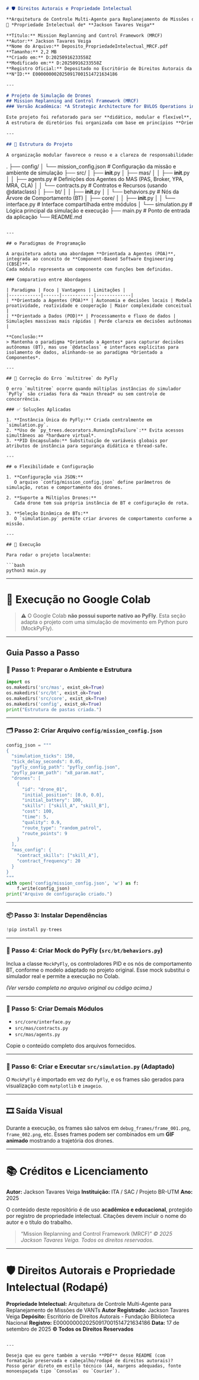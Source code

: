 ```markdown
# 🛡️ Direitos Autorais e Propriedade Intelectual

**Arquitetura de Controle Multi-Agente para Replanejamento de Missões de VANTs (MRCF)**  
📄 *Propriedade Intelectual de* **Jackson Tavares Veiga**

**Título:** Mission Replanning and Control Framework (MRCF)  
**Autor:** Jackson Tavares Veiga  
**Nome do Arquivo:** Deposito_PropriedadeIntelectual_MRCF.pdf  
**Tamanho:** 2,2 MB  
**Criado em:** D:20250916233558Z  
**Modificado em:** D:20250916233558Z  
**Registro Oficial:** Depositado no Escritório de Direitos Autorais da Fundação Biblioteca Nacional  
**N°ID:** E0000000020250917001514721634186

---

# Projeto de Simulação de Drones  
## Mission Replanning and Control Framework (MRCF)
### Versão Acadêmica: *A Strategic Architecture for BVLOS Operations in UTM Environments*

Este projeto foi refatorado para ser **didático, modular e flexível**, facilitando a compreensão, manutenção e expansão por parte de alunos e pesquisadores.  
A estrutura de diretórios foi organizada com base em princípios **Orientados a Componentes**, permitindo o acoplamento controlado entre módulos e a futura integração com ambientes de simulação UTM.

---

## 🧭 Estrutura do Projeto

A organização modular favorece o reuso e a clareza de responsabilidades entre componentes.

```

.
├── config/
│   └── mission_config.json   # Configuração da missão e ambiente de simulação
├── src/
│   ├── **init**.py
│   ├── mas/
│   │   ├── **init**.py
│   │   ├── agents.py         # Definições dos Agentes do MAS (PAS, Broker, YPA, MRA, CLA)
│   │   └── contracts.py      # Contratos e Recursos (usando @dataclass)
│   ├── bt/
│   │   ├── **init**.py
│   │   └── behaviors.py      # Nós da Árvore de Comportamento (BT)
│   ├── core/
│   │   ├── **init**.py
│   │   └── interface.py      # Interface compartilhada entre módulos
│   └── simulation.py         # Lógica principal da simulação e execução
├── main.py                   # Ponto de entrada da aplicação
└── README.md

````

---

## ⚙️ Paradigmas de Programação

A arquitetura adota uma abordagem **Orientada a Agentes (POA)**, integrada ao conceito de **Component-Based Software Engineering (CBSE)**.  
Cada módulo representa um componente com funções bem definidas.

### Comparativo entre Abordagens

| Paradigma | Foco | Vantagens | Limitações |
|------------|------|------------|-------------|
| **Orientado a Agentes (POA)** | Autonomia e decisões locais | Modela proatividade, reatividade e cooperação | Maior complexidade conceitual |
| **Orientado a Dados (POD)** | Processamento e fluxo de dados | Simulações massivas mais rápidas | Perde clareza em decisões autônomas |

**Conclusão:**  
> Mantenha o paradigma *Orientado a Agentes* para capturar decisões autônomas (BT), mas use `@dataclass` e interfaces explícitas para isolamento de dados, alinhando-se ao paradigma *Orientado a Componentes*.

---

## 🧩 Correção do Erro `multitree` do PyFly

O erro `multitree` ocorre quando múltiplas instâncias do simulador `PyFly` são criadas fora da *main thread* ou sem controle de concorrência.

### ✅ Soluções Aplicadas

1. **Instância Única do PyFly:** Criada centralmente em `simulation.py`.  
2. **Uso de `py_trees.decorators.RunningIsFailure`:** Evita acessos simultâneos ao *hardware virtual*.  
3. **PID Encapsulado:** Substituição de variáveis globais por atributos de instância para segurança didática e thread-safe.

---

## ⚙️ Flexibilidade e Configuração

1. **Configuração via JSON:**  
   O arquivo `config/mission_config.json` define parâmetros de simulação, rotas e comportamento dos drones.

2. **Suporte a Múltiplos Drones:**  
   Cada drone tem sua própria instância de BT e configuração de rota.

3. **Seleção Dinâmica de BTs:**  
   O `simulation.py` permite criar árvores de comportamento conforme a missão.

---

## 🚀 Execução

Para rodar o projeto localmente:

```bash
python3 main.py
````

---

# 🧩 Execução no Google Colab

> ⚠️ O Google Colab **não possui suporte nativo ao PyFly**.
> Esta seção adapta o projeto com uma simulação de movimento em Python puro (MockPyFly).

---

## **Guia Passo a Passo**

### 🧱 Passo 1: Preparar o Ambiente e Estrutura

```python
import os
os.makedirs('src/mas', exist_ok=True)
os.makedirs('src/bt', exist_ok=True)
os.makedirs('src/core', exist_ok=True)
os.makedirs('config', exist_ok=True)
print("Estrutura de pastas criada.")
```

---

### 🗂️ Passo 2: Criar Arquivo `config/mission_config.json`

```python
config_json = """
{
  "simulation_ticks": 150,
  "tick_delay_seconds": 0.05,
  "pyfly_config_path": "pyfly_config.json",
  "pyfly_param_path": "x8_param.mat",
  "drones": [
    {
      "id": "drone_01",
      "initial_position": [0.0, 0.0],
      "initial_battery": 100,
      "skills": ["skill_A", "skill_B"],
      "cost": 100,
      "time": 5,
      "quality": 0.9,
      "route_type": "random_patrol",
      "route_points": 9
    }
  ],
  "mas_config": {
    "contract_skills": ["skill_A"],
    "contract_frequency": 20
  }
}
"""
with open('config/mission_config.json', 'w') as f:
    f.write(config_json)
print("Arquivo de configuração criado.")
```

---

### 📦 Passo 3: Instalar Dependências

```python
!pip install py-trees
```

---

### 🧠 Passo 4: Criar Mock do PyFly (`src/bt/behaviors.py`)

Inclua a classe `MockPyFly`, os controladores PID e os nós de comportamento BT, conforme o modelo adaptado no projeto original.
Esse mock substitui o simulador real e permite a execução no Colab.

*(Ver versão completa no arquivo original ou código acima.)*

---

### 🧩 Passo 5: Criar Demais Módulos

* `src/core/interface.py`
* `src/mas/contracts.py`
* `src/mas/agents.py`

Copie o conteúdo completo dos arquivos fornecidos.

---

### 🧮 Passo 6: Criar e Executar `src/simulation.py` (Adaptado)

O `MockPyFly` é importado em vez do `PyFly`, e os frames são gerados para visualização com `matplotlib` e `imageio`.

---

## 🎞️ Saída Visual

Durante a execução, os frames são salvos em `debug_frames/frame_001.png`, `frame_002.png`, etc.
Esses frames podem ser combinados em um **GIF animado** mostrando a trajetória dos drones.

---

# 📚 Créditos e Licenciamento

**Autor:** Jackson Tavares Veiga
**Instituição:** ITA / SAC / Projeto BR-UTM
**Ano:** 2025

O conteúdo deste repositório é de uso **acadêmico e educacional**, protegido por registro de propriedade intelectual.
Citações devem incluir o nome do autor e o título do trabalho.

> “Mission Replanning and Control Framework (MRCF)”
> *© 2025 Jackson Tavares Veiga. Todos os direitos reservados.*

---

# 🛡️ Direitos Autorais e Propriedade Intelectual (Rodapé)

**Propriedade Intelectual:** Arquitetura de Controle Multi-Agente para Replanejamento de Missões de VANTs
**Autor Registrado:** Jackson Tavares Veiga
**Depósito:** Escritório de Direitos Autorais - Fundação Biblioteca Nacional
**Registro:** E0000000020250917001514721634186
**Data:** 17 de setembro de 2025
**© Todos os Direitos Reservados**

```

---

Deseja que eu gere também a versão **PDF** desse README (com formatação preservada e cabeçalho/rodapé de direitos autorais)?  
Posso gerar direto em estilo técnico (A4, margens adequadas, fonte monoespaçada tipo `Consolas` ou `Courier`).
```
